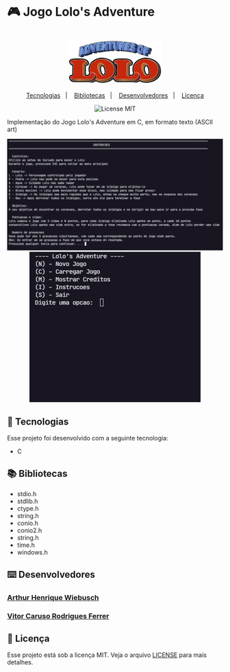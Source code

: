 # 🎮 Jogo Lolo's Adventure

<h1 align="center">
    <img src="./images/adventure_of_lolo_logo.png" height=100px; align="center" alt="Logo - Adventures of Lolo" title="Logo - Adventures of Lolo">
</h1>

<p align="center">
  <a href="#-tecnologias">Tecnologias</a>&nbsp;&nbsp;&nbsp;|&nbsp;&nbsp;&nbsp;
  <a href="#-bibliotecas">Bibliotecas</a>&nbsp;&nbsp;&nbsp;|&nbsp;&nbsp;&nbsp;
  <a href="#-desenvolvedores">Desenvolvedores</a>&nbsp;&nbsp;&nbsp;|&nbsp;&nbsp;&nbsp;
  <a href="#-licença">Licença</a>
</p>

<p align="center">
  <img title="License MIT" alt="License MIT" src="https://img.shields.io/static/v1?label=license&message=MIT&color=49AA26&labelColor=000000">
</p>

Implementação do Jogo Lolo's Adventure em C, em formato texto (ASCII art)

<p align="center">
    <img src="./images/lolo_instrucoes.png" >
    <img src="./images/amostra_adventures_of_lolo.gif" >
</p>



## 🚀 Tecnologias

Esse projeto foi desenvolvido com a seguinte tecnologia:

- C

## 📚 Bibliotecas

- stdio.h
- stdlib.h
- ctype.h
- string.h
- conio.h
- conio2.h
- string.h
- time.h
- windows.h



## ⌨️ Desenvolvedores

### [Arthur Henrique Wiebusch](https://github.com/ArthurHW) 
### [Vitor Caruso Rodrigues Ferrer](https://github.com/CarusoVitor)

## 📝 Licença

Esse projeto está sob a licença MIT. Veja o arquivo [LICENSE](LICENSE.md) para mais detalhes.
